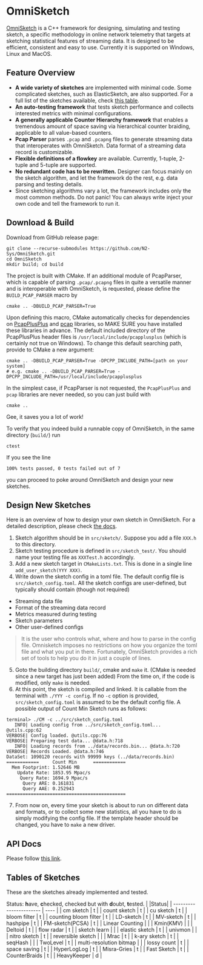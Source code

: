# OmniSketch

[OmniSketch](https://github.com/N2-Sys/OmniSketch) is a C++ framework for designing, simulating and testing sketch, a specific methodology in online network telemetry that targets at sketching statistical features of streaming data. It is designed to be efficient, consistent and easy to use. Currently it is supported on Windows, Linux and MacOS.

## Feature Overview

- **A wide variety of sketches** are implemented with minimal code. Some complicated sketches, such as ElasticSketch, are also supported. For a full list of the sketches available, check [this table](#table).
- **An auto-testing framework** that tests sketch performance and collects interested metrics with minimal configurations.
- **A generally applicable Counter Hierarchy framework** that enables a tremendous amount of space saving via hierarchical counter braiding, applicable to all value-based counters.
- **Pcap Parser** parses `.pcap` and `.pcapng` files to generate streaming data that interoperates with OmniSketch. Data format of a streaming data record is customizable.
- **Flexible definitions of a flowkey** are available. Currently, 1-tuple, 2-tuple and 5-tuple are supported.
- **No redundant code has to be rewritten.** Designer can focus mainly on the sketch algorithm, and let the framework do the rest, e.g. data parsing and testing details.
- Since sketching algorithms vary a lot, the framework includes only the most common methods. Do not panic! You can always write inject your own code and tell the framework to run it.

## Download & Build

Download from GitHub release page:
```shell
git clone --recurse-submodules https://github.com/N2-Sys/OmniSketch.git
cd OmniSketch
mkdir build; cd build
```

The project is built with CMake. If an additional module of PcapParser, which is capable of parsing `.pcap/.pcapng` files in quite a versatile manner and is interoperable with OmniSketch, is requested, please define the `BUILD_PCAP_PARSER` macro by
```shell
cmake .. -DBUILD_PCAP_PARSER=True
```
Upon defining this macro, CMake automatically checks for dependencies on [PcapPlusPlus](https://github.com/seladb/PcapPlusPlus) and [pcap](https://www.tcpdump.org) libraries, so MAKE SURE you have installed these libraries in advance. The default included directory of the PcapPlusPlus header files is `/usr/local/include/pcapplusplus` (which is certainly not true on Windows). To change this default searching path, provide to CMake a new argument:
```shell
cmake .. -DBUILD_PCAP_PARSER=True -DPCPP_INCLUDE_PATH=[path on your system]
# e.g. cmake .. -DBUILD_PCAP_PARSER=True -DPCPP_INCLUDE_PATH=/usr/local/include/pcapplusplus
```
In the simplest case, if PcapParser is not requested, the `PcapPlusPlus` and `pcap` libraries are never needed, so you can just build with
```shell
cmake ..
```
Gee, it saves you a lot of work!

To verify that you indeed build a runnable copy of OmniSketch, in the same directory (`build/`) run
```shell
ctest
```
If you see the line 
```
100% tests passed, 0 tests failed out of 7
```
 you can proceed to poke around OmniSketch and design your new sketches.

## Design New Sketches

Here is an overview of how to design your own sketch in OmniSketch. For a detailed description, please check [the docs]().

1. Sketch algorithm should be in `src/sketch/`. Suppose you add a file `XXX.h` to this directory.
2. Sketch testing procedure is defined in `src/sketch_test/`. You should name your testing file as `XXXTest.h` accordingly.
3. Add a new sketch target in `CMakeLists.txt`. This is done in a single line `add_user_sketch(YYY XXX)`.
4. Write down the sketch config in a toml file. The default config file is `src/sketch_config.toml`. All the sketch configs are user-defined, but typically should contain (though not required)
  - Streaming data file
  - Format of the streaming data record
  - Metrics measured during testing
  - Sketch parameters
  - Other user-defined configs
> It is the user who controls what, where and how to parse in the config file. Omnisketch imposes no restrictions on how you organize the toml file and what you put in there. Fortunately, OmniSketch provides a rich set of tools to help you do it in just a couple of lines.

5. Goto the building directory `build/`, cmake and `make` it. (CMake is needed since a new target has just been added) From the time on, if the code is modified, only `make` is needed.
6. At this point, the sketch is compiled and linked. It is callable from the terminal with `./YYY -c config`. If no `-c` option is provided, `src/sketch_config.toml` is assumed to be the default config file. A possible output of Count Min Sketch runs as follows:
```shell
terminal> ./CM -c ../src/sketch_config.toml
   INFO| Loading config from ../src/sketch_config.toml... @utils.cpp:62
VERBOSE| Config loaded. @utils.cpp:76
VERBOSE| Preparing test data... @data.h:718
   INFO| Loading records from ../data/records.bin... @data.h:720
VERBOSE| Records Loaded. @data.h:746
DataSet: 1090120 records with 99999 keys (../data/records.bin)
============     Count Min      ============
  Mem Footprint: 1.52646 MB
    Update Rate: 1853.95 Mpac/s
     Query Rate: 1694.9 Mpac/s
      Query ARE: 0.161831
      Query AAE: 0.252943
============================================
```
7. From now on, every time your sketch is about to run on different data and formats, or to collect some new statistics, all you have to do is simply modifying the config file. If the template header should be changed, you have to `make` a new driver.


## API Docs
Please follow [this link]().


## Tables of Sketches
These are the sketches already implemented and tested.

Status: **h**ave, **c**hecked, checked but with **d**oubt, **t**ested.
<a id="table"></a>
|                         |Status|
| ----------------------- | ---- |
| cm sketch               | t    |
| count sketch            | t    |
| cu sketch               | t    |
| bloom filter            | t    |
| counting bloom filter   | t    |
| LD-sketch               | t    |
| MV-sketch               | t    |
| hashpipe                | t    |
| FM-sketch(PCSA)         | t    |
| Linear Counting         |      |
| Kmin(KMV)               |      |
| Deltoid                 | t    |
| flow radar              | t    |
| sketch learn            |      |
| elastic sketch          | t    |
| univmon                 |      |
| nitro sketch            | t    |
| reversible sketch       |      |
| Mrac                    | t    |
| k-ary sketch            | t    |
| seqHash                 |      |
| TwoLevel                | t    |
| multi-resolution bitmap |      |
| lossy count             | t    |
| space saving            | t    |
| HyperLogLog             | t    |
| Misra-Gries             | t    |
| Fast Sketch             | t    |
| CounterBraids           | t    |
| HeavyKeeper             | d    |